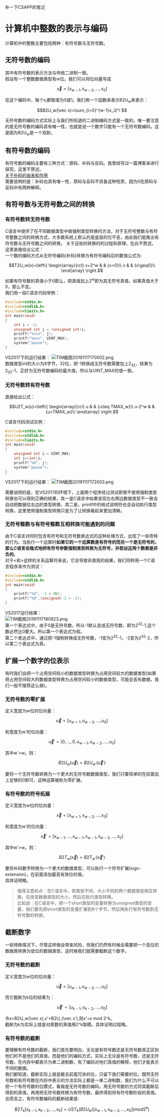 补一下CSAPP的笔记  
# 计算机中整数的表示与编码
计算机中的整数主要包括两种：有符号数与无符号数。
## 无符号数的编码
其中有符号数的表示方法与传统二进制一致。  
假设有一个整数数据类型有w位。我们可以将位向量写成
```math
\vec x=[x_{w-1},x_{w-2},...,x_0]  
```
在这个编码中，每个x<sub>i</sub>都取值为0或1。我们用一个函数来表示B2U<sub>w</sub>来表示：  
```math
B2U_w(\vec x)=\sum_{i=0}^{w-1}x_i2^i 
```
无符号数的编码方式实际上与我们所知道的二进制编码方式是一致的。唯一要注意的是无符号数的编码具有唯一性，也就是说一个数字只能有一个无符号数编码。这是因为B2U<sub>w</sub>是一个双射。  
## 有符号数的编码
有符号数的编码主要有三种方式：原码、补码与反码。我曾经写过一篇博客来进行探究，这里不赘述。  
[关于补码的由来和作用 ](https://www.cnblogs.com/z-y-k/p/11800932.html)  
需要说明的是：补码也具有唯一性，原码与反码不具备这种性质，因为0在原码与反码中有两种解释。  

## 有符号数与无符号数之间的转换
### 有符号数转无符号数 
C语言中提供了在不同数据类型中做强制类型转换的方法，对于无符号整数与有符号整数之间的转换方式，大多数系统上默认的是底层的位不变，由此我们能推出有符号数与无符号数之间的转换。
关于这些的转换的的过程和原理，在此不赘述。这里直接给出公式：  
一个数的编码方式从无符号编码(补码)转换为有符号编码后的数值公式为:  

```math
T2U_w(x)=\left\{
\begin{array}{rcl}
x+2^w       &      & {x<0}\\
x     &      & {x\geq0}\\
\end{array} \right.
```
如果有符号数的真值小于0那么，把真值加上2<sup>w</sup>即为其无符号真值，如果真值大于0，那么不变。  
我们用一段C语言代码举例：
```C
#include<stdio.h>
#include<stdlib.h>
#include<limits.h>
int main(void)
{
	int i = -1;
	unsigned int j = (unsigned int)i;
	printf("%u\n", j);
	printf("%u\n", UINT_MAX);
	system("pause");
}
```
VS2017下的运行结果：
![TIM截图20191117170002.png](https://i.loli.net/2019/11/17/ofThL82qmU93Akx.png)  
数据类型int的大小为8字节，32位，把-1转换成无符号数需要加上2<sub>32</sub>，结果为2<sub>32</sub>-1，正好为无符号数编码的最大值，所以与UINT_MAX的值一致。  
### 无符号数转有符号数  
直接给出公式：

```math
U2T_w(u)=\left\{
\begin{array}{rcl}
u       &      & {u\leq TMAX_w}\\
u-2^w     &      & {u>TMAX_w}\\
\end{array} \right.
```
C语言代码测试实例：
```C
#include<stdio.h>
#include<stdlib.h>
#include<limits.h>
int main(void)
{
	unsigned int i = UINT_MAX;
	int j=(int)i;
	printf("%d", j);
	system("pause");
}
```
VS2017下的运行结果：
![TIM截图20191117172003.png](https://i.loli.net/2019/11/17/cxbwvCDXOyMSEs4.png)  
  
需要说明的是，在VS2017的环境下，上面两个程序经过测试即使不使用强制类型转换也可以得到正确的结果，其一是C语言中如果发现左右两边数据类型不一致会自动把数据往左边的类型转换，其二是，printf中的格式说明符也会自动执行类型转换，这里使用强制类型转换只是为了让转换看起来更加清晰。  

### 无符号整数与有符号整数互相转换可能遇到的问题  
由于C语言对同时包含有符号和无符号数表达式的这种处理方式，出现了一些奇特的行为。当执行一个运算时**如果它的一个运算数是有符号的而另一个是无符号的，那么C语言会隐式地把有符号参数强制类型转换为无符号，并假设这两个数都是非负的**。  
对于<和>这样的关系运算符来说，它会导致非直观的结果。我们同样用一个C语言程序来作为测试：  
```C
#include<stdio.h>
#include<stdlib.h>
int main(void)
{
	printf("%d", -1 < 0U);
	printf("%d",(unsigned)-1 > -2);
}
```
VS2017运行结果：  
![TIM截图20191117180823.png](https://i.loli.net/2019/11/17/nuHVNKqmvkE1oyd.png)  
第一个表达式中，由于0是无符号数，所以-1默认变成无符号数，即为2<sup>32</sup>-1,这个数必然比0要大。所以第一个表达式为假。  
第二个表达式中，通过把-1强制转换成无符号数，-1变为2<sup>32</sup>-1，-2变为2<sup>32</sup>-2，所以第二个表达式为真。  
## 扩展一个数字的位表示
有时我们会把一个占用空间较小的数据类型转换为占用空间较大的数据类型(如果把占用空间较大的数据类型转换为占用空间较小的数据类型，可能会丢失数据，我们一般不推荐这么做)。  
### 无符号数的零扩展
定义宽度为w位的位向量：
```math
\vec u=[u_{w=1},u_{w-2},...,u_0]
```
和宽度为w’的位向量：
```math
\vec u'=[0,...,0,u_{w-1},u_{w-2},...,u_{0}]
```
其中w'>w。则：
```math
B2U_w(\vec u)=B2U_{w'}(\vec u')
```
要将一个无符号数转换为一个更大的无符号数数据类型，我们只要简单的在前面加上足够的0即可，这种运算被称为零扩展。
### 有符号数的符号拓展
定义宽度为w位的位向量：
```math
\vec x=[x_{w=1},x_{w-2},...,x_0]
```
和宽度为w’的位向量：
```math
\vec x'=[x_{w-1},...,x_{w-1},x_{w-1},x_{w-2},...,x_{0}]
```
其中w'>w。则：
```math
B2T_w(\vec x)=B2T_{w'}(\vec x')
```
要将补码数字转换为一个更大的数据类型，可以执行一个符号扩展(sign-extension)，在前面添加最高有效位的值。  
具体证明略。  
>值得注意的点：在C语言中，把类型不同、大小不同的两个数据类型相互转换，先改变数据类型的大小，然后在执行类型转换。  
>比如说：在C语言中，把一个short类型的变量转换为unsigned类型的变量，我们要先把short类型的变量扩展到8个字节，然后再执行有符号数到无符号数的转换。  
## 截断数字
一些特殊情况下，尽管这样做会带来风险，但我们仍然有时候会需要把一个高位的数据类转换为低位的数据类型，这时候我们就需要截断这个数字。
### 无符号数的截断
定义宽度为w位的位向量：
```math
\vec u=[u_{w-1},u_{w-2},...,u_0]
```
而它截断为k位的结果为：
```math
\vec u'=[u_{k-1},u_{k-2},...,u_{0}]
```
令x=B2U_w(\vec x),x'=B2U_(\vec x'),则x'=x mod 2^k。  
截断为k为实际上就是对原数的真值用2^k取模。具体证明过程略。  
### 有符号数的截断
要理解有符号数的截断，我们首先要明白，无论是有符号数还是无符号数真正区别他们的不是他们的真值，而是他们的编码方式，实际上无论是有符号数，还是无符号数，在内存中都表示为串二进制数，有了编码对他们真值的解释，他们才能表示不同的数据。  
我们都知道，截断实际上就是截去前面冗余的位，只留下我们需要的位，既然无符号数和有符号数在内存中表示的方法实际上都是一串二进制数，我们为什么不可以把一个有符号数的位模式，看做是无符号数的编码，用无符号数的方式将其截断后得到的真值，再用把无符号数转换为有符号数，最终得到将有符号数阶段的真值。  
总而言之，有符号数编码的截断结果是:
```math
B2T_k[x_{k-1},x_{k-2},...,x_0]=U2T_k(B2U_w([x_{w-1},x_{w-2},...,x_0]) mod 2^k)
```
